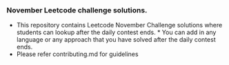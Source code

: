 ### November Leetcode challenge solutions.

* This repository contains Leetcode November Challenge solutions where students can lookup after the daily contest ends. * You can add in any language or any approach that you have solved after the daily contest ends.
* Please refer contributing.md for guidelines
